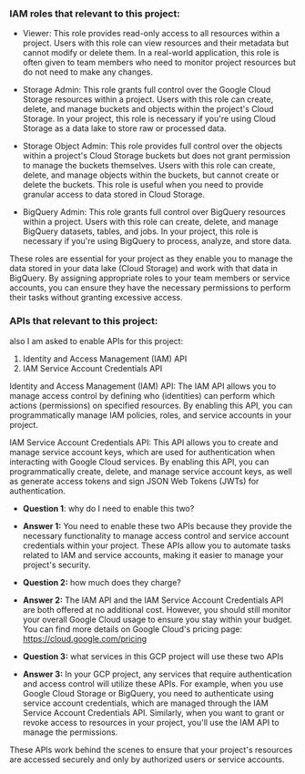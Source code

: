 ### IAM roles that relevant to this project:

- Viewer: This role provides read-only access to all resources within a project. Users with this role can view resources
  and their metadata but cannot modify or delete them. In a real-world application, this role is often given to team
  members who need to monitor project resources but do not need to make any changes.

- Storage Admin: This role grants full control over the Google Cloud Storage resources within a project. Users with this
  role can create, delete, and manage buckets and objects within the project's Cloud Storage. In your project, this role
  is necessary if you're using Cloud Storage as a data lake to store raw or processed data.

- Storage Object Admin: This role provides full control over the objects within a project's Cloud Storage buckets but
  does not grant permission to manage the buckets themselves. Users with this role can create, delete, and manage
  objects within the buckets, but cannot create or delete the buckets. This role is useful when you need to provide
  granular access to data stored in Cloud Storage.

- BigQuery Admin: This role grants full control over BigQuery resources within a project. Users with this role can
  create, delete, and manage BigQuery datasets, tables, and jobs. In your project, this role is necessary if you're
  using BigQuery to process, analyze, and store data.

These roles are essential for your project as they enable you to manage the data stored in your data lake (Cloud
Storage) and work with that data in BigQuery. By assigning appropriate roles to your team members or service accounts,
you can ensure they have the necessary permissions to perform their tasks without granting excessive access.

### APIs that relevant to this project:

also I am asked to enable APIs for this project:

1. Identity and Access Management (IAM) API
2. IAM Service Account Credentials API

Identity and Access Management (IAM) API: The IAM API allows you to manage access control by defining who (identities)
can perform which actions (permissions) on specified resources. By enabling this API, you can programmatically manage
IAM policies, roles, and service accounts in your project.

IAM Service Account Credentials API: This API allows you to create and manage service account keys, which are used for
authentication when interacting with Google Cloud services. By enabling this API, you can programmatically create,
delete, and manage service account keys, as well as generate access tokens and sign JSON Web Tokens (JWTs) for
authentication.

- **Question 1**: why do I need to enable this two?
- **Answer 1:** You need to enable these two APIs because they provide the necessary functionality to manage access control
and service account credentials within your project. These APIs allow you to automate tasks related to IAM and service
accounts, making it easier to manage your project's security.

- **Question 2:** how much does they charge?
- **Answer 2:** The IAM API and the IAM Service Account Credentials API are both offered at no additional cost. However, you
should still monitor your overall Google Cloud usage to ensure you stay within your budget. You can find more details on
Google Cloud's pricing page: https://cloud.google.com/pricing

- **Question 3:** what services in this GCP project will use these two APIs
- **Answer 3:** In your GCP project, any services that require authentication and access control will utilize these APIs. For
example, when you use Google Cloud Storage or BigQuery, you need to authenticate using service account credentials,
which are managed through the IAM Service Account Credentials API. Similarly, when you want to grant or revoke access to
resources in your project, you'll use the IAM API to manage the permissions.

These APIs work behind the scenes to ensure that your project's resources are accessed securely and only by authorized
users or service accounts.
